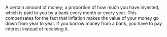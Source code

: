 A certain amount of money; a proportion of how much you have invested,
which is paid to you by a bank every month or every year. This
compensates for the fact that inflation makes the value of your money go
down from year to year. If you borrow money from a bank, you have to pay
interest instead of receiving it.

